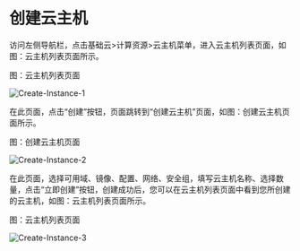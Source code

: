 # 创建云主机

访问左侧导航栏，点击基础云>计算资源>云主机菜单，进入云主机列表页面，如图：云主机列表页面所示。

图：云主机列表页面

![Create-Instance-1](assets/Create-Instance-1.png)

在此页面，点击“创建”按钮，页面跳转到“创建云主机”页面，如图：创建云主机页面所示。

图：创建云主机页面

![Create-Instance-2](assets/Create-Instance-2.png)

在此页面，选择可用域、镜像、配置、网络、安全组，填写云主机名称、选择数量，点击“立即创建”按钮，创建成功后，您可以在云主机列表页面中看到您所创建的云主机，如图：云主机列表页面所示。

图：云主机列表页面

![Create-Instance-3](assets/Create-Instance-3.png)